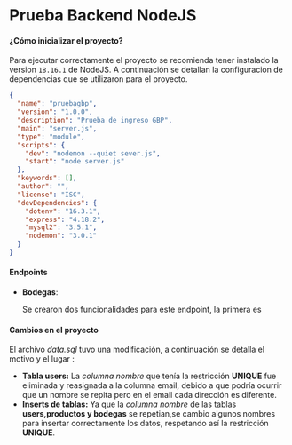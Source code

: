 # Prueba Backend NodeJS

#### **¿Cómo inicializar el proyecto?**

Para ejecutar correctamente el proyecto se recomienda tener instalado la version `18.16.1` de  NodeJS. A continuación se detallan la configuracion de dependencias que se utilizaron para el proyecto.

```json
{
  "name": "pruebagbp",
  "version": "1.0.0",
  "description": "Prueba de ingreso GBP",
  "main": "server.js",
  "type": "module",
  "scripts": {
    "dev": "nodemon --quiet sever.js",
    "start": "node server.js"
  },
  "keywords": [],
  "author": "",
  "license": "ISC",
  "devDependencies": {
    "dotenv": "16.3.1",
    "express": "4.18.2",
    "mysql2": "3.5.1",
    "nodemon": "3.0.1"
  }
}
```



#### **Endpoints**

- **Bodegas**:

  Se crearon dos funcionalidades para este endpoint, la primera es 





#### **Cambios en el proyecto**

El archivo  *data.sql* tuvo una modificación, a continuación se detalla el motivo y el lugar :

- **Tabla users:** La *columna nombre* que tenía la restricción **UNIQUE** fue eliminada y reasignada a la columna email, debido a que podría ocurrir que un nombre se repita pero en el email cada dirección es diferente.
- **Inserts de tablas:** Ya que la *columna nombre* de las tablas **users,productos y bodegas** se repetian,se cambio algunos nombres para insertar correctamente los datos, respetando así la restricción **UNIQUE**.